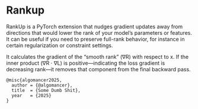 # Rankup

RankUp is a PyTorch extension that nudges gradient updates away from directions that would lower the rank of your model’s parameters or features. It can be useful if you need to preserve full-rank behavior, for instance in certain regularization or constraint settings.

It calculates the gradient of the “smooth rank” (∇R) with respect to x.
If the inner product (∇R ⋅ ∇L) is positive—indicating the loss gradient is decreasing rank—it removes that component from the final backward pass.

```
@misc{algomancer2025,
  author = {@algomancer},
  title  = {Some Dumb Shit},
  year   = {2025}
}
```
